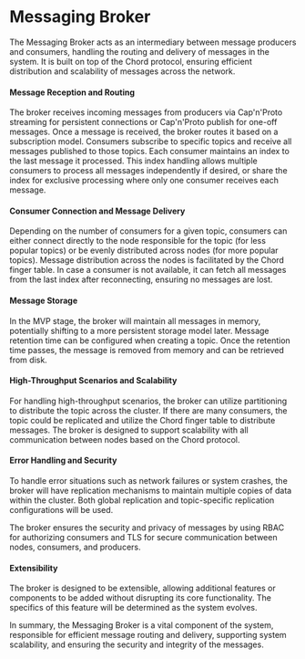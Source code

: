 # Messaging Broker

The Messaging Broker acts as an intermediary between message producers and consumers, handling the routing and delivery of messages in the system. It is built on top of the Chord protocol, ensuring efficient distribution and scalability of messages across the network.

#### Message Reception and Routing

The broker receives incoming messages from producers via Cap'n'Proto streaming for persistent connections or Cap'n'Proto publish for one-off messages. Once a message is received, the broker routes it based on a subscription model. Consumers subscribe to specific topics and receive all messages published to those topics. Each consumer maintains an index to the last message it processed. This index handling allows multiple consumers to process all messages independently if desired, or share the index for exclusive processing where only one consumer receives each message.

#### Consumer Connection and Message Delivery

Depending on the number of consumers for a given topic, consumers can either connect directly to the node responsible for the topic (for less popular topics) or be evenly distributed across nodes (for more popular topics). Message distribution across the nodes is facilitated by the Chord finger table. In case a consumer is not available, it can fetch all messages from the last index after reconnecting, ensuring no messages are lost.

#### Message Storage

In the MVP stage, the broker will maintain all messages in memory, potentially shifting to a more persistent storage model later. Message retention time can be configured when creating a topic. Once the retention time passes, the message is removed from memory and can be retrieved from disk.

#### High-Throughput Scenarios and Scalability

For handling high-throughput scenarios, the broker can utilize partitioning to distribute the topic across the cluster. If there are many consumers, the topic could be replicated and utilize the Chord finger table to distribute messages. The broker is designed to support scalability with all communication between nodes based on the Chord protocol.

#### Error Handling and Security

To handle error situations such as network failures or system crashes, the broker will have replication mechanisms to maintain multiple copies of data within the cluster. Both global replication and topic-specific replication configurations will be used.

The broker ensures the security and privacy of messages by using RBAC for authorizing consumers and TLS for secure communication between nodes, consumers, and producers.

#### Extensibility

The broker is designed to be extensible, allowing additional features or components to be added without disrupting its core functionality. The specifics of this feature will be determined as the system evolves.

In summary, the Messaging Broker is a vital component of the system, responsible for efficient message routing and delivery, supporting system scalability, and ensuring the security and integrity of the messages.